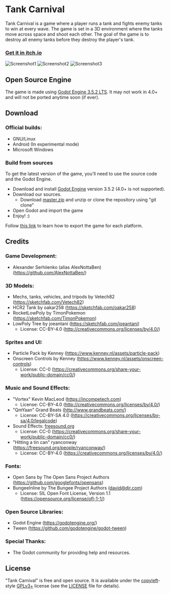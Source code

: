 # Tank Carnival
Tank Carnival is a game where a player runs a tank and fights enemy tanks to win at every wave. The game is set in a 3D environment where the tanks move across space and shoot each other. The goal of the game is to destroy all enemy tanks before they destroy the player's tank.

### [Get it in itch.io](https://alexnottaben.itch.io/tank-carnival)

![Screenshot1](https://img.itch.zone/aW1hZ2UvMjIwOTcyNi8xMzA2NzcwOC5wbmc=/original/xGOpCm.png)
![Screenshot2](https://img.itch.zone/aW1hZ2UvMjIwOTcyNi8xMzA2NzcwOS5wbmc=/original/vZwuWH.png)
![Screenshot3](https://img.itch.zone/aW1hZ2UvMjIwOTcyNi8xMzA2NzcxMC5wbmc=/original/BunsdM.png)

## Open Source Engine
The game is made using [Godot Engine 3.5.2 LTS](https://godotengine.org/). It may not work in 4.0+ and will not be ported anytime soon (if ever).

## Download
### Official builds:
- GNU/Linux
- Android (In experimental mode)
- Microsoft Windows

### Build from sources
To get the latest version of the game, you'll need to use the source code and the Godot Engine.

- Download and install [Godot Engine](https://godotengine.org/download) version 3.5.2 (4.0+ is not supported).
- Download our sources.
  - Download [master.zip](https://github.com/AlexNottaBen/Tank-Carnival/archive/master.zip) and unzip or clone the repository using "git clone"
- Open Godot and import the game
- Enjoy! :)

Follow [this link](http://docs.godotengine.org/en/latest/learning/workflow/export/exporting_projects.html) to learn how to export the game for each platform.

## Credits
### Game Development:
- Alexander Serhiienko (alias AlexNottaBen) (https://github.com/AlexNottaBen/)

### 3D Models:
- Mechs, tanks, vehicles, and tripods by Vetech82 (https://sketchfab.com/Vetech82)
- HCR2 Tank by oakar258 (https://sketchfab.com/oakar258)
- RocketLowPoly by TimonPokemon (https://sketchfab.com/TimonPokemon)
- LowPoly Tree by joeantani (https://sketchfab.com/joeantani)
  - License: CC-BY-4.0 (http://creativecommons.org/licenses/by/4.0/)

### Sprites and UI:
- Particle Pack by Kenney (https://www.kenney.nl/assets/particle-pack)
- Onscreen Controls by Kenney (https://www.kenney.nl/assets/onscreen-controls)
  - License: CC-0 (https://creativecommons.org/share-your-work/public-domain/cc0/)

### Music and Sound Effects:
- "Vortex" Kevin MacLeod (https://incompetech.com)
  - License: CC-BY-4.0 (http://creativecommons.org/licenses/by/4.0/)
- "QmYaan" Grand Beats (http://www.grandbeats.com/)
  - License: CC-BY-SA 4.0 (https://creativecommons.org/licenses/by-sa/4.0/legalcode)
- Sound Effects: [freesound.org](https://freesound.org)
  - License: CC-0 (https://creativecommons.org/share-your-work/public-domain/cc0/)
- "Hitting a tin can" ryanconway (https://freesound.org/people/ryanconway/)
  - License: CC-BY-4.0 (https://creativecommons.org/licenses/by/4.0/)

### Fonts:
- Open Sans by The Open Sans Project Authors (https://github.com/googlefonts/opensans)
- BungeeInline by The Bungee Project Authors (david@djr.com)
  - License: SIL Open Font License, Version 1.1 (https://opensource.org/license/ofl-1-1/)

### Open Source Libraries:
- Godot Engine (https://godotengine.org/)
- Tween (https://github.com/godotengine/godot-tween)

### Special Thanks:
- The Godot community for providing help and resources.

## License
"Tank Carnival" is free and open source. It is available under the [copyleft](https://www.gnu.org/copyleft/)-style [GPLv3+](https://www.gnu.org/licenses/gpl-3.0.html) license (see the [LICENSE](LICENSE) file for details).
